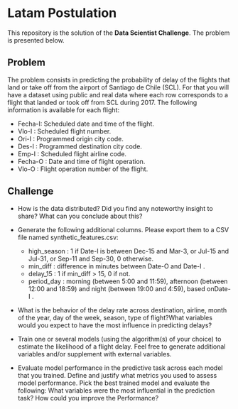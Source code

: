 # Latam Postulation

This repository is the solution of the **Data Scientist Challenge**. The problem is presented below.

## Problem

The problem consists in predicting the probability of delay of the flights that land or take off from the airport of Santiago de Chile (SCL).
For that you will have a dataset using public and real data where each row corresponds to a flight that landed or took off from SCL during 2017.
The following information is available for each flight:

- Fecha-I: Scheduled date and time of the flight.
- Vlo-I : Scheduled flight number.
- Ori-I : Programmed origin city code.
- Des-I : Programmed destination city code.
- Emp-I : Scheduled flight airline code.
- Fecha-O : Date and time of flight operation.
- Vlo-O : Flight operation number of the flight.

## Challenge

- How is the data distributed? Did you find any noteworthy insight to share? What can you conclude about this?
- Generate the following additional columns. Please export them to a CSV file named synthetic_features.csv:
  - high_season : 1 if Date-I is between Dec-15 and Mar-3, or Jul-15 and Jul-31, or Sep-11 and Sep-30, 0 otherwise.
  - min_diff : difference in minutes between Date-O and Date-I .
  - delay_15 : 1 if min_diff > 15, 0 if not.
  - period_day : morning (between 5:00 and 11:59), afternoon (between 12:00 and 18:59) and night (between 19:00 and 4:59), based onDate-I .
  
- What is the behavior of the delay rate across destination, airline, month of the year, day of the week, season, type of flight?What variables would you expect to have the most influence in predicting delays?
- Train one or several models (using the algorithm(s) of your choice) to estimate the likelihood of a flight delay. Feel free to generate additional variables and/or supplement with external variables.
-  Evaluate model performance in the predictive task across each model that you trained. Define and justify what metrics you used to assess model performance. Pick the best trained model and evaluate the following: What variables were the most influential in the prediction task? How could you improve the Performance?

